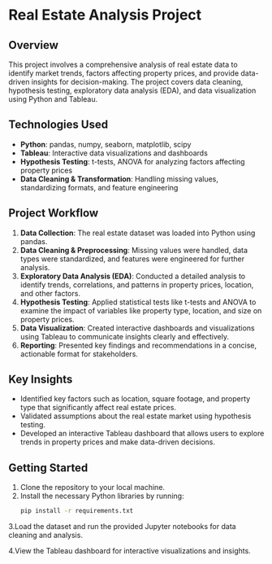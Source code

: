 # Real Estate Analysis Project

## Overview

This project involves a comprehensive analysis of real estate data to identify market trends, factors affecting property prices, and provide data-driven insights for decision-making. The project covers data cleaning, hypothesis testing, exploratory data analysis (EDA), and data visualization using Python and Tableau.

## Technologies Used

- **Python**: pandas, numpy, seaborn, matplotlib, scipy
- **Tableau**: Interactive data visualizations and dashboards
- **Hypothesis Testing**: t-tests, ANOVA for analyzing factors affecting property prices
- **Data Cleaning & Transformation**: Handling missing values, standardizing formats, and feature engineering

## Project Workflow

1. **Data Collection**: The real estate dataset was loaded into Python using pandas.
2. **Data Cleaning & Preprocessing**: Missing values were handled, data types were standardized, and features were engineered for further analysis.
3. **Exploratory Data Analysis (EDA)**: Conducted a detailed analysis to identify trends, correlations, and patterns in property prices, location, and other factors.
4. **Hypothesis Testing**: Applied statistical tests like t-tests and ANOVA to examine the impact of variables like property type, location, and size on property prices.
5. **Data Visualization**: Created interactive dashboards and visualizations using Tableau to communicate insights clearly and effectively.
6. **Reporting**: Presented key findings and recommendations in a concise, actionable format for stakeholders.

## Key Insights

- Identified key factors such as location, square footage, and property type that significantly affect real estate prices.
- Validated assumptions about the real estate market using hypothesis testing.
- Developed an interactive Tableau dashboard that allows users to explore trends in property prices and make data-driven decisions.

## Getting Started

1. Clone the repository to your local machine.
2. Install the necessary Python libraries by running:
   ```bash
   pip install -r requirements.txt
3.Load the dataset and run the provided Jupyter notebooks for data cleaning and analysis.

4.View the Tableau dashboard for interactive visualizations and insights.
